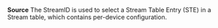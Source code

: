 **Source**
The StreamID is used to select a Stream Table Entry (STE) in a Stream table, which contains per-device configuration.

